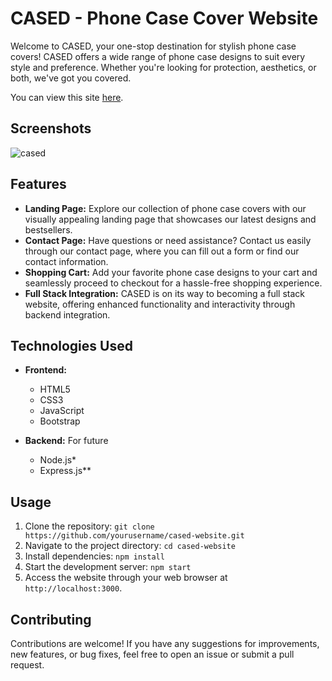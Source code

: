 # CASED - Phone Case Cover Website

Welcome to CASED, your one-stop destination for stylish phone case covers! CASED offers a wide range of phone case designs to suit every style and preference. Whether you're looking for protection, aesthetics, or both, we've got you covered.

You can view this site [here](https://amulyamachhan.github.io/phone-case-cover-site/index.html).

## Screenshots
![cased](https://github.com/AmulyaMachhan/phone-case-cover-site/assets/111338400/f369f186-ee97-4545-9aa0-dc5af39ceee8)

## Features

- **Landing Page:** Explore our collection of phone case covers with our visually appealing landing page that showcases our latest designs and bestsellers.
- **Contact Page:** Have questions or need assistance? Contact us easily through our contact page, where you can fill out a form or find our contact information.
- **Shopping Cart:** Add your favorite phone case designs to your cart and seamlessly proceed to checkout for a hassle-free shopping experience.
- **Full Stack Integration:** CASED is on its way to becoming a full stack website, offering enhanced functionality and interactivity through backend integration.


## Technologies Used

- **Frontend:**
  - HTML5
  - CSS3
  - JavaScript
  - Bootstrap
  
- **Backend:**
For future
  - Node.js*
  - Express.js**
  
## Usage

1. Clone the repository:
``
git clone https://github.com/yourusername/cased-website.git
``
2. Navigate to the project directory:
``
cd cased-website
``
3. Install dependencies:
``
npm install
``
4. Start the development server:
``
npm start
``
5. Access the website through your web browser at `http://localhost:3000`.

## Contributing

Contributions are welcome! If you have any suggestions for improvements, new features, or bug fixes, feel free to open an issue or submit a pull request.
